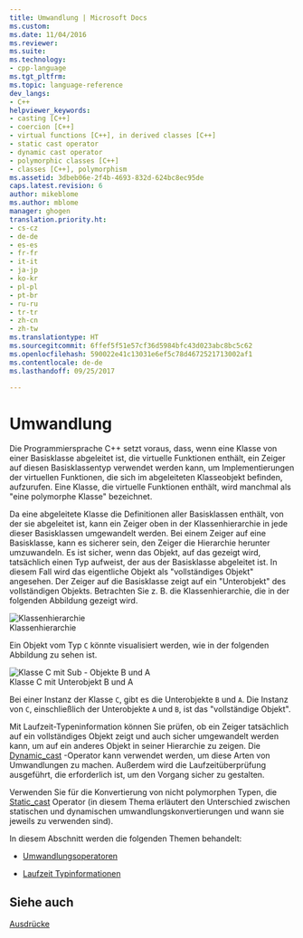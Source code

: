 ```yaml
---
title: Umwandlung | Microsoft Docs
ms.custom: 
ms.date: 11/04/2016
ms.reviewer: 
ms.suite: 
ms.technology:
- cpp-language
ms.tgt_pltfrm: 
ms.topic: language-reference
dev_langs:
- C++
helpviewer_keywords:
- casting [C++]
- coercion [C++]
- virtual functions [C++], in derived classes [C++]
- static cast operator
- dynamic cast operator
- polymorphic classes [C++]
- classes [C++], polymorphism
ms.assetid: 3dbeb06e-2f4b-4693-832d-624bc8ec95de
caps.latest.revision: 6
author: mikeblome
ms.author: mblome
manager: ghogen
translation.priority.ht:
- cs-cz
- de-de
- es-es
- fr-fr
- it-it
- ja-jp
- ko-kr
- pl-pl
- pt-br
- ru-ru
- tr-tr
- zh-cn
- zh-tw
ms.translationtype: HT
ms.sourcegitcommit: 6ffef5f51e57cf36d5984bfc43d023abc8bc5c62
ms.openlocfilehash: 590022e41c13031e6ef5c78d4672521713002af1
ms.contentlocale: de-de
ms.lasthandoff: 09/25/2017

---
```

# <a name="casting"></a>Umwandlung
Die Programmiersprache C++ setzt voraus, dass, wenn eine Klasse von einer Basisklasse abgeleitet ist, die virtuelle Funktionen enthält, ein Zeiger auf diesen Basisklassentyp verwendet werden kann, um Implementierungen der virtuellen Funktionen, die sich im abgeleiteten Klasseobjekt befinden, aufzurufen. Eine Klasse, die virtuelle Funktionen enthält, wird manchmal als "eine polymorphe Klasse" bezeichnet.  
  
 Da eine abgeleitete Klasse die Definitionen aller Basisklassen enthält, von der sie abgeleitet ist, kann ein Zeiger oben in der Klassenhierarchie in jede dieser Basisklassen umgewandelt werden. Bei einem Zeiger auf eine Basisklasse, kann es sicherer sein, den Zeiger die Hierarchie herunter umzuwandeln. Es ist sicher, wenn das Objekt, auf das gezeigt wird, tatsächlich einen Typ aufweist, der aus der Basisklasse abgeleitet ist. In diesem Fall wird das eigentliche Objekt als "vollständiges Objekt" angesehen. Der Zeiger auf die Basisklasse zeigt auf ein "Unterobjekt" des vollständigen Objekts. Betrachten Sie z. B. die Klassenhierarchie, die in der folgenden Abbildung gezeigt wird.  
  
 ![Klassenhierarchie](../cpp/media/vc38zz1.gif "vc38ZZ1")  
Klassenhierarchie  
  
 Ein Objekt vom Typ `C` könnte visualisiert werden, wie in der folgenden Abbildung zu sehen ist.  
  
 ![Klasse C mit Sub &#45; Objekte B und A](../cpp/media/vc38zz2.gif "vc38ZZ2")  
Klasse C mit Unterobjekt B und A  
  
 Bei einer Instanz der Klasse `C`, gibt es die Unterobjekte `B` und `A`. Die Instanz von `C`, einschließlich der Unterobjekte `A` und `B`, ist das "vollständige Objekt".  
  
 Mit Laufzeit-Typeninformation können Sie prüfen, ob ein Zeiger tatsächlich auf ein vollständiges Objekt zeigt und auch sicher umgewandelt werden kann, um auf ein anderes Objekt in seiner Hierarchie zu zeigen. Die [Dynamic_cast](../cpp/dynamic-cast-operator.md) -Operator kann verwendet werden, um diese Arten von Umwandlungen zu machen. Außerdem wird die Laufzeitüberprüfung ausgeführt, die erforderlich ist, um den Vorgang sicher zu gestalten.  
  
 Verwenden Sie für die Konvertierung von nicht polymorphen Typen, die [Static_cast](../cpp/static-cast-operator.md) Operator (in diesem Thema erläutert den Unterschied zwischen statischen und dynamischen umwandlungskonvertierungen und wann sie jeweils zu verwenden sind).  
  
 In diesem Abschnitt werden die folgenden Themen behandelt:  
  
-   [Umwandlungsoperatoren](../cpp/casting-operators.md)  
  
-   [Laufzeit Typinformationen](../cpp/run-time-type-information.md)  
  
## <a name="see-also"></a>Siehe auch  
 [Ausdrücke](../cpp/expressions-cpp.md)

